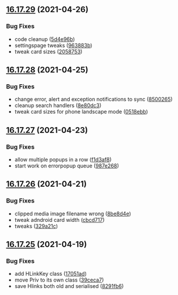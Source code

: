 ## [16.17.29](https://github.com/phandcock/GrampsView/compare/v16.17.28...v16.17.29) (2021-04-26)


### Bug Fixes

* code cleanup ([5d4e96b](https://github.com/phandcock/GrampsView/commit/5d4e96b6913a1a8007f575e4d8d2c6ae6c35d40d))
* settingspage tweaks ([963883b](https://github.com/phandcock/GrampsView/commit/963883b8e232093b3c5d6ba1bd4df3fb77a60e19))
* tweak card sizes ([2058753](https://github.com/phandcock/GrampsView/commit/2058753ee8fcdf8a39194aa9c208a762f039b028))



## [16.17.28](https://github.com/phandcock/GrampsView/compare/v16.17.27...v16.17.28) (2021-04-25)


### Bug Fixes

* change error, alert and exception notifications to sync ([8500265](https://github.com/phandcock/GrampsView/commit/8500265a5235de739c36989fd4c61c07a96c39f4))
* cleanup search handlers ([8e80dc3](https://github.com/phandcock/GrampsView/commit/8e80dc36b19193355b5833db23f90731074533b1))
* tweak card sizes for phone landscape mode ([0518ebb](https://github.com/phandcock/GrampsView/commit/0518ebb2ca9a6d0cb921b71bf3303ec6112034fa))



## [16.17.27](https://github.com/phandcock/GrampsView/compare/v16.17.26...v16.17.27) (2021-04-23)


### Bug Fixes

* allow multiple popups in a row ([f1d3af8](https://github.com/phandcock/GrampsView/commit/f1d3af8700dd31e652ad2256d5f795d5f3950ba1))
* start work on errorpopup queue ([987e268](https://github.com/phandcock/GrampsView/commit/987e268056d75ecf99072c6958ad168dc83c3201))



## [16.17.26](https://github.com/phandcock/GrampsView/compare/v16.17.25...v16.17.26) (2021-04-21)


### Bug Fixes

* clipped media image filename wrong ([8be8d4e](https://github.com/phandcock/GrampsView/commit/8be8d4ed702ce1cf0f36c04d7124bb447abd0f97))
* tweak adndroid card width ([cbcd717](https://github.com/phandcock/GrampsView/commit/cbcd717bc38d6eda98258ff32222cf16b5f25a93))
* tweaks ([329a21c](https://github.com/phandcock/GrampsView/commit/329a21c314d5797fbe62c9b565cbec799d496259))



## [16.17.25](https://github.com/phandcock/GrampsView/compare/v16.17.24...v16.17.25) (2021-04-19)


### Bug Fixes

* add HLinkKey class ([17051ad](https://github.com/phandcock/GrampsView/commit/17051ad027012d48fd22934fcf940dea00d3a270))
* move Priv to its own class ([39ceca7](https://github.com/phandcock/GrampsView/commit/39ceca779e1941b368dbdd158a2600b8f9688343))
* save Hlinks both old and serialised ([8291fb6](https://github.com/phandcock/GrampsView/commit/8291fb67132ed409b0f4725f989d837b0101185e))



